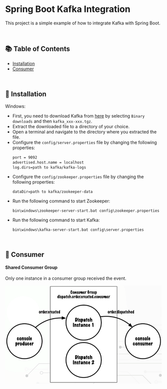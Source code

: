 # Spring Boot Kafka Integration

This project is a simple example of how to integrate Kafka with Spring Boot.

<br />

## 📚 Table of Contents

- [Installation](https://github.com/glenncai/spring-boot-kafka-integration#-installation)
- [Consumer](https://github.com/glenncai/spring-boot-kafka-integration#-consumer)

<br />

## 🔧 Installation

Windows:

- First, you need to download Kafka from [here](https://kafka.apache.org/downloads) by selecting `Binary downloads` and
  then `kafka_xxx-xxx.tgz`.
- Extract the downloaded file to a directory of your choice.
- Open a terminal and navigate to the directory where you extracted the file.
- Configure the `config/server.properties` file by changing the following properties:
  ```properties
  port = 9092
  advertised.host.name = localhost
  log.dirs=path to kafka/kafka-logs
  ```
- Configure the `config/zookeeper.properties` file by changing the following properties:
  ```properties
  dataDir=path to kafka/zookeeper-data
  ```
- Run the following command to start Zookeeper:
  ```shell
  bin\windows\zookeeper-server-start.bat config\zookeeper.properties
  ```
- Run the following command to start Kafka:
  ```shell
  bin\windows\kafka-server-start.bat config\server.properties
  ```

<br />

## 📡 Consumer

#### Shared Consumer Group

Only one instance in a consumer group received the event.

<img src="assets/images/shared_consumer_group.png" alt="Shared consumer group" />